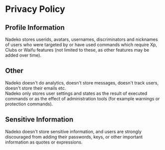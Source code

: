 # Privacy Policy

## Profile Information
Nadeko stores userids, avatars, usernames, discriminators and nicknames of users who were targeted by or have used commands which require Xp, Clubs or Waifu features (not limited to these, as other features may be added over time).

## Other
Nadeko doesn't do analytics, doesn't store messages, doesn't track users, doesn't store their emails etc.  
Nadeko only stores user settings and states as the result of executed commands or as the effect of administration tools (for example warnings or protection commands).

## Sensitive Information
Nadeko doesn't store sensitive information, and users are strongly discouraged from adding their passwords, keys, or other important information as quotes or expressions.